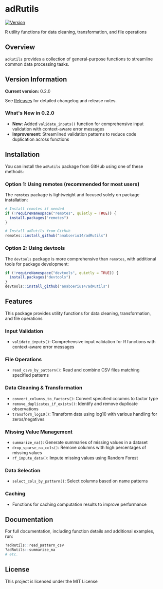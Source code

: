 # adRutils

[![Version](https://img.shields.io/badge/version-0.2.0-blue.svg)](https://github.com/anaboeriu14/adRutils/releases)

R utility functions for data cleaning, transformation, and file operations

## Overview

`adRutils` provides a collection of general-purpose functions to streamline common data processing tasks. 

## Version Information

**Current version:** 0.2.0

See [Releases](https://github.com/anaboeriu14/adRutils/releases) for detailed changelog and release notes.

### What's New in 0.2.0
- **New**: Added `validate_inputs()` function for comprehensive input validation with context-aware error messages
- **Improvement**: Streamlined validation patterns to reduce code duplication across functions

## Installation

You can install the  `adRutils` package from GitHub using one of these methods:

### Option 1: Using remotes (recommended for most users)
The `remotes` package is lightweight and focused solely on package installation:

```r
# Install remotes if needed
if (!requireNamespace("remotes", quietly = TRUE)) {
  install.packages("remotes")
}

# Install adRutils from GitHub
remotes::install_github("anaboeriu14/adRutils")
```
### Option 2: Using devtools 

The `devtools` package is more comprehensive than `remotes`, with additional tools for package development:

```r
if (!requireNamespace("devtools", quietly = TRUE)) {
  install.packages("devtools")
}
devtools::install_github("anaboeriu14/adRutils")
```

## Features

This package provides utility functions for data cleaning, transformation, and file operations 

### Input Validation
- `validate_inputs()`: Comprehensive input validation for R functions with context-aware error messages

### File Operations
- `read_csvs_by_pattern()`: Read and combine CSV files matching specified patterns

### Data Cleaning & Transformation
- `convert_columns_to_factors()`: Convert specified columns to factor type
- `remove_duplicates_if_exists()`: Identify and remove duplicate observations
- `transform_log10()`: Transform data using log10 with various handling for zeros/negatives

### Missing Value Management
- `summarize_na()`: Generate summaries of missing values in a dataset
- `drop_sparse_na_cols()`: Remove columns with high percentages of missing values
- `rf_impute_data()`: Impute missing values using Random Forest

### Data Selection
- `select_cols_by_pattern()`: Select columns based on name patterns

### Caching
- Functions for caching computation results to improve performance


## Documentation

For full documentation, including function details and additional examples, run:

```r
?adRutils::read_pattern_csv
?adRutils::summarize_na
# etc.
```

## License
This project is licensed under the MIT License

